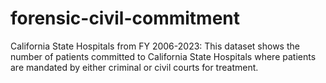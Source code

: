 # forensic-civil-commitment
California State Hospitals from FY 2006-2023: This dataset shows the number of patients committed to California State Hospitals where patients are mandated by either criminal or civil courts for treatment.
